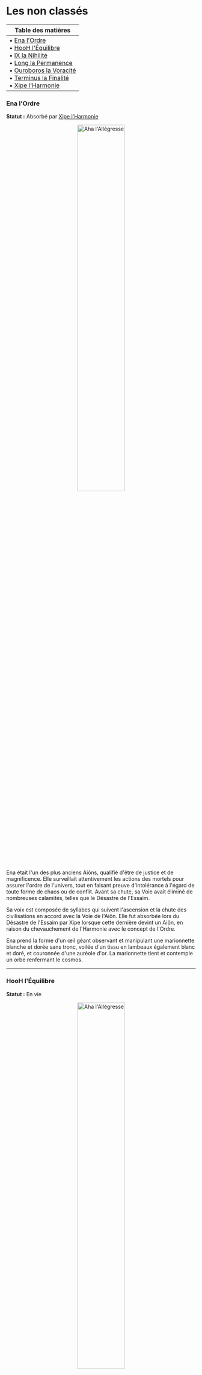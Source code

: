 <div id="header"></div>
<script>
    fetch('header.html')
        .then(response => response.text())
        .then(data => {
            document.getElementById('header').innerHTML = data;
        })
        .catch(error => console.error('Error loading header:', error));
</script>

# Les non classés

|Table des matières|
|---| 
|• [Ena l'Ordre](#ena-lordre)<br>• [HooH l'Équilibre](#hooh-léquilibre)<br>• [IX la Nihilité](#ix-la-nihilité)<br>• [Long la Permanence](#long-la-permanence)<br>• [Ouroboros la Voracité](#ouroboros-la-voracité)<br>• [Terminus la Finalité](#terminus-la-finalité)<br>• [Xipe l'Harmonie](#xipe-lharmonie)|


### Ena l'Ordre
**Statut :** Absorbé par [Xipe l'Harmonie](/nonclasses.md#xipe-lharmonie)

<div style="text-align: center;"><img src="images/aions/Ena.webp" alt="Aha l'Allégresse" style="width: 50%; height: auto;"></div><br>

Ena était l'un des plus anciens Aiôns, qualifié d'être de justice et de magnificence. Elle surveillait attentivement les actions des mortels pour assurer l'ordre de l'univers, tout en faisant preuve d'intolérance à l'égard de toute forme de chaos ou de conflit. Avant sa chute, sa Voie avait éliminé de nombreuses calamités, telles que le Désastre de l'Essaim.

Sa voix est composée de syllabes qui suivent l'ascension et la chute des civilisations en accord avec la Voie de l'Aiôn. Elle fut absorbée lors du Désastre de l'Essaim par Xipe lorsque cette dernière devint un Aiôn, en raison du chevauchement de l'Harmonie avec le concept de l'Ordre.

Ena prend la forme d'un œil géant observant et manipulant une marionnette blanche et dorée sans tronc, voilée d'un tissu en lambeaux également blanc et doré, et couronnée d'une auréole d'or. La marionnette tient et contemple un orbe renfermant le cosmos.

---
### HooH l'Équilibre
**Statut :** En vie

<div style="text-align: center;"><img src="images/aions/HooH.webp" alt="Aha l'Allégresse" style="width: 50%; height: auto;"></div><br>

>~~*« J'ai volé les poids en or et les répercussions ont fait ma fierté. L'Aiôn déjoue toujours mes tours et les étoiles remettent les comptes à zéro. »*~~
><div align="right"><s>— Fables sur les étoiles <i>par Adrian Spencer Smith</i></s></div><br>
>La chaîne du karma, qui obsède tant les mortels, n'est qu'une approximation grossière de la complexité présidant aux choses. HooH a dissous sa volonté dans la logique de l'univers pour maintenir à jamais l'équilibre et la stabilité de toute chose.\
>Les mortels les plus audacieux recherchent des failles dans le mouvement de l'univers, car ils croient que leur intelligence dépasse celle des Aiôns. Mais ils sont loin d'imaginer qu'ils ne sont que de simples fils d'un système de surveillance, incapables d'échapper au réseau de précision tissé par HooH.
>
>---
><div align="right" style="font-style: italic;"><img alt="Banque de données icône" src="https://static.wikia.nocookie.net/houkai-star-rail/images/2/2f/Icon_Data_Bank.png" width="30" height="30" style="background: #262626; padding: min(max(calc(15%), 2px), 5px); border-radius: 9999px; vertical-align: middle; margin-right: 8px;">Banque de données, Aiôns</div>

Sa forme n'est connue de personne.

HooH et ses Émanateurs influencent subrepticement l'univers afin d'atteindre l'équilibre parfait.

---
### IX la Nihilité
**Statut :** En vie

<div style="text-align: center;"><img src="images/aions/IX.webp" alt="Aha l'Allégresse" style="width: 50%; height: auto;"></div><br>

>~~*« Vous pouvez plonger le regard dans l'immensité des étoiles, mais ne regardez pas le gouffre du néant ... car il ne contient rien, sauf sa capacité à égarer l'esprit des mortels. »*~~
><div align="right"><i><s>— Murong, Docteur du chaos</s></i></div><br>
>L'existence de la Nihilité est en soi un mystère, et sa forme est enveloppée de brume.\
>IX n'interagit jamais avec les autres Aiôns et croit que l'essence du multivers est de plonger dans le néant, et que l'existence n'a donc aucune valeur.
>
>---
><div align="right" style="font-style: italic;"><img alt="Banque de données icône" src="https://static.wikia.nocookie.net/houkai-star-rail/images/2/2f/Icon_Data_Bank.png" width="30" height="30" style="background: #262626; padding: min(max(calc(15%), 2px), 5px); border-radius: 9999px; vertical-align: middle; margin-right: 8px;">Banque de données, Aiôns</div>

IX est un Aiôn indifférent, persuadé que l'existence n'a aucun sens et qu'il est donc inutile de faire quoi que ce soit. Il n'interagit pas avec les autres Aiôns et son existence est un mystère. Le simple fait de se trouver à proximité de la forme de IX peut susciter un état d'engourdissement et de découragement.

IX ressemble à un gros blob violet avec deux yeux blancs attirant vers lui de nombreux astéroïdes et planètes. Ce qui paraît être son corps est une nébuleuse tourbillonnante d'étoiles magenta et bleues enveloppées par un grand gaz violet. Il est possible que la forme de IX ressemble volontairement au chiffre 9, ce qui correspond à la signification de son nom en chiffres romains.

---
### Long la Permanence
**Statut :** Décédé

<div style="text-align: center;"><img src="images/aions/Long.webp" alt="Aha l'Allégresse" style="width: 50%; height: auto;"></div><br>

Il y a un nombre incalculable d'ères de l'Ambre, Long parcourut l'univers avec pour principal objectif de trouver le sens de la vie elle-même. Au terme de sa vie, il trouva sa réponse, qui devint connue sous le nom de révélation de la Permanence. Nul ne connaît précisément les véritables idéaux de l'Aiôn, mais le scribe du Candélagraphe de la Guilde de l'intelligentsia, Oppenheimer, est arrivé à certaines conclusions.

Il est possible que Long ait défini le sens de l'existence comme étant « la nature intemporelle de la grandeur de chacun ». Sa décision de se réincarner, abhorrant l'immortalité biologique, a également conduit le scribe à se demander si la révélation postulait la « continuité de la lignée familiale ». Par ailleurs, la décision des Grands anciens des Vidyadhariens de se joindre à l'Alliance Xianzhou témoigne de leur inclinaison en faveur d'une « noble ambition qui garantit la sécurité de l'univers ».

Long était le « Père des dragons », et prenait autrefois la forme d'un dragon géant. Il laisse derrière lui un grand nombre de descendants appelés « scions de Long ».

---
### Ouroboros la Voracité
**Statut :** Inactif ; a disparu durant le Désastre de l'Essaim

<div style="text-align: center;"><img src="images/aions/Ouroboros.webp" alt="Aha l'Allégresse" style="width: 50%; height: auto;"></div><br>

>~~*« Les insectes sont aux oiseaux ce que les lièvres sont aux loups. Les étoiles sont aux trous noirs, ce que les mondes sont à la voracité. »*~~
><div align="right"><s>— L'histoire des mondes comme un miroir<i>, Xianzhou</i></s></div><br>
>Le buveur de mondes, le devoreur insatiable, le trou noir qui pense. Il est à la fois un Aiôn et un Léviathan.\
>Aux yeux d'Ouroboros, la vie est un fragment vacillant qui flotte dans la mer du néant, destiné à retourner dans les ténèbres avec les étoiles qui les ont engendrées. Ces ténèbres se trouvent au fin fond de ses gosiers.
>
>---
><div align="right" style="font-style: italic;"><img alt="Banque de données icône" src="https://static.wikia.nocookie.net/houkai-star-rail/images/2/2f/Icon_Data_Bank.png" width="30" height="30" style="background: #262626; padding: min(max(calc(15%), 2px), 5px); border-radius: 9999px; vertical-align: middle; margin-right: 8px;">Banque de données, Aiôns</div>

Il dévore les mondes insatiablement. Les légendes racontent qu'il aurait également la forme d'une sorte de créature ancestrale appelée Léviathan.

---
### Terminus la Finalité
**Statut :** En vie

<div style="text-align: center;"><img src="images/aions/inconnu.webp" alt="Aha l'Allégresse" style="width: 50%; height: auto;"></div><br>

Terminus voyage dans le temps depuis le futur. IL apparaît à chaque moment de la Finalité, apportant des prophéties à propos de l'avenir. Selon Élégie, membre des Exequaturs du Credo, la Finalité est la fin des autres Aiôns et Voies. [La Destruction](/instigateurs.md#nanook-la-destruction) elle-même ne peut être épargnée. Pourtant, la Finalité n'est pas la fin de tout ce qui est. Toutes les choses naîtront là et se dirigeront vers la Finalité suivante.

---
### Xipe l'Harmonie
**Statut :** En vie

<div style="text-align: center;"><img src="images/aions/Xipe.webp" alt="Aha l'Allégresse" style="width: 50%; height: auto;"></div><br>

>~~*« Le monde est en harmonie et les étoiles brillent de mille feux. Louée soit son Éminence ! Tout est connecté et le vent de la bénédiction souffle à travers les terres ! »*~~
><div align="right"><s>— Odes de l'Harmonie<i>, I</i></s></div><br>
>Un Aiôn multiple venu de plusieurs mondes harmonieux. La glorieuse Xipe aux mille visages entonne des chants de joie et d'unité.\
>Pour combattre la brutalité des lois de l'univers, les formes de vie intelligentes doivent oublier leur lâche égoïsme et les différences entre les êtres pour fusionner en un chant harmonieux, et pousser les forts à aider les faibles et protéger la vie avec la mort.
>
>---
><div align="right" style="font-style: italic;"><img alt="Banque de données icône" src="https://static.wikia.nocookie.net/houkai-star-rail/images/2/2f/Icon_Data_Bank.png" width="30" height="30" style="background: #262626; padding: min(max(calc(15%), 2px), 5px); border-radius: 9999px; vertical-align: middle; margin-right: 8px;">Banque de données, Aiôns</div>

Xipe est l'amalgame de milliers d'entités en provenance de multiples mondes célestes harmonieux qui prêchent la joie de l'harmonie et de l'unité humaine. Elle a absorbé [Ena l'Ordre](/nonclasses.md/ena-lordre) lorsqu'elle s'est élevée au rang d'Aiôn, suite à la collision de leurs Voies vers la fin du Désastre de l'Essaim.

Xipe se présente comme une humanoïde sereine à la peau pervenche possédant trois visages, dont un devant et deux de chaque côté de la tête. Les visages sont encadrés par de longues franges blanches et sont tous ornés d'un diadème. Xipe possède une longue chevelure d'un dégradé blanc-violet foncé scintillant. Un mélange de couleurs vives flamboie derrière sa tête, à la manière d'une auréole.

Son corps semble constitué de pièces de puzzle dispersées. Il est recouvert d'un vêtement semblable à une robe ajustée décorée de motifs bleus et violets représentant le cosmos. Le vêtement descend jusqu'à ses pieds, tandis que son cou et son torse sont fermement encerclés d'un entrelacement de dorures.
